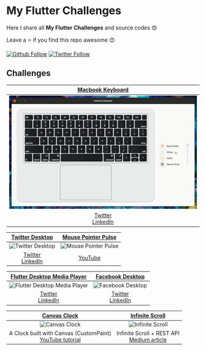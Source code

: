 # My Flutter Challenges

Here I share all **My Flutter Challenges** and source codes 😍

Leave a ⭐ if you find this repo awesome 😊

[![Github Follow](https://img.shields.io/github/followers/e200?style=social)](https://github.com/e200)
[![Twitter Follow](https://img.shields.io/twitter/follow/iam_e200?style=social)](https://twitter.com/iam_e200)

## Challenges

|[Macbook Keyboard](macbook_keyboard)|
|:-:|
|![Macbook Keyboard](macbook_keyboard/screenshots/screenshot.gif)|
|[Twitter](https://twitter.com/iam_e200/status/1284572118206656513)<br>[LinkedIn](https://www.linkedin.com/feed/update/urn:li:activity:6794703822909411328)|

|[Twitter Desktop](twitter_desktop)|[Mouse Pointer Pulse](animated_mouse_pointer)|
|:-:|:-:|
|![Twitter Desktop](twitter_desktop/screenshots/screenshot.gif)|![Mouse Pointer Pulse](animated_mouse_pointer/screenshots/screenshot.gif)|
|[Twitter](https://twitter.com/iam_e200/status/1284572118206656513)<br>[LinkedIn](https://www.linkedin.com/posts/iam-e200_flutter-flutterdesktop-flutterangola-activity-6690341558543228928-3VeJ)|[YouTube](https://www.youtube.com/watch?v=KFJXwfb2puo)|

|[Flutter Desktop Media Player](flutter_desktop_media_player)|[Facebook Desktop](facebook_desktop)|
|:-:|:-:|
|![Flutter Desktop Media Player](flutter_desktop_media_player/screenshots/screenshot.gif)|![Facebook Desktop](facebook_desktop/screenshots/screenshot.gif)|
|[Twitter](https://twitter.com/iam_e200/status/1277334514092605440)<br>[LinkedIn](https://www.linkedin.com/feed/update/urn:li:activity:6682540431596654592/)|[Twitter](https://twitter.com/iam_e200/status/1276417956638003200)<br>[LinkedIn](https://www.linkedin.com/feed/update/urn:li:activity:6683107918067335168/)|

|[Canvas Clock](clock)|[Infinite Scroll](infinite_scroll)|
|:-:|:-:|
|![Canvas Clock](clock/screenshots/screenshot.gif)|![Infinite Scroll](infinite_scroll/screenshots/screenshot.gif)|
|A Clock built with Canvas (CustomPaint)<br>[YouTube tutorial](https://youtu.be/fchEcBc2D8A)|Infinite Scroll + REST API<br>[Medium article](https://medium.com/@e200/flutter-infinite-scroll-with-rest-api-2b11f64b9d02)|
